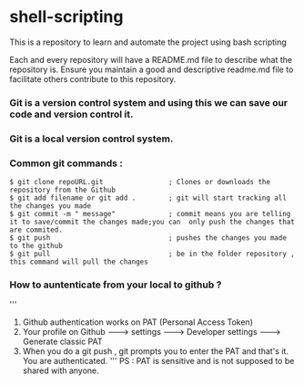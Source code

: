 # shell-scripting
This is a repository to learn and automate the project using bash scripting

Each and every repository will have a README.md file to describe what the repository is.
Ensure you maintain a good and descriptive readme.md file to facilitate others contribute to this repository.


### Git is a version control system and using this we can save our code and version control it.

### Git is a local version control system.

### Common git commands  :


```
$ git clone repoURL.git                ; Clones or downloads the repository from the Github
$ git add filename or git add .        ; git will start tracking all the changes you made
$ git commit -m " message"             ; commit means you are telling it to save/commit the changes made;you can  only push the changes that are commited.
$ git push                             ; pushes the changes you made to the github
$ git pull                             ; be in the folder repository , this command will pull the changes
```
### How to auntenticate from your local to github ?

'''
1) Github authentication works on PAT (Personal Access Token)
2) Your profile on Github ---> settings ---> Developer settings ---> Generate classic PAT
3) When you do a git push , git prompts you to enter the PAT and that's it. You are authenticated.
'''
PS : PAT is sensitive and is not supposed to be shared with anyone.